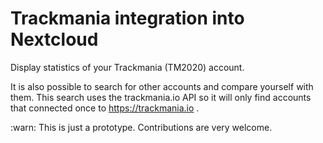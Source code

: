 # Trackmania integration into Nextcloud

Display statistics of your Trackmania (TM2020) account.

It is also possible to search for other accounts and compare yourself with them.
This search uses the trackmania.io API so it will only find accounts that connected once to https://trackmania.io .

:warn: This is just a prototype. Contributions are very welcome.
